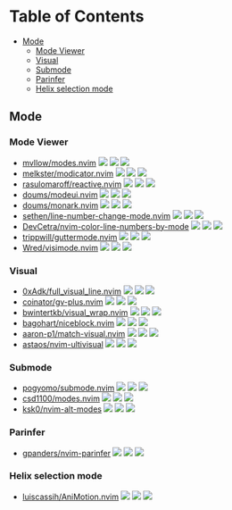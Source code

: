 # Table of Contents

<!-- toc -->

- [Mode](#mode)
  - [Mode Viewer](#mode-viewer)
  - [Visual](#visual)
  - [Submode](#submode)
  - [Parinfer](#parinfer)
  - [Helix selection mode](#helix-selection-mode)

<!-- tocstop -->

## Mode

### Mode Viewer

- [mvllow/modes.nvim](https://github.com/mvllow/modes.nvim) ![](https://img.shields.io/github/stars/mvllow/modes.nvim) ![](https://img.shields.io/github/last-commit/mvllow/modes.nvim) ![](https://img.shields.io/github/commit-activity/y/mvllow/modes.nvim)
- [melkster/modicator.nvim](https://github.com/melkster/modicator.nvim) ![](https://img.shields.io/github/stars/melkster/modicator.nvim) ![](https://img.shields.io/github/last-commit/melkster/modicator.nvim) ![](https://img.shields.io/github/commit-activity/y/melkster/modicator.nvim)
- [rasulomaroff/reactive.nvim](https://github.com/rasulomaroff/reactive.nvim) ![](https://img.shields.io/github/stars/rasulomaroff/reactive.nvim) ![](https://img.shields.io/github/last-commit/rasulomaroff/reactive.nvim) ![](https://img.shields.io/github/commit-activity/y/rasulomaroff/reactive.nvim)
- [doums/modeui.nvim](https://github.com/doums/modeui.nvim) ![](https://img.shields.io/github/stars/doums/modeui.nvim) ![](https://img.shields.io/github/last-commit/doums/modeui.nvim) ![](https://img.shields.io/github/commit-activity/y/doums/modeui.nvim)
- [doums/monark.nvim](https://github.com/doums/monark.nvim) ![](https://img.shields.io/github/stars/doums/monark.nvim) ![](https://img.shields.io/github/last-commit/doums/monark.nvim) ![](https://img.shields.io/github/commit-activity/y/doums/monark.nvim)
- [sethen/line-number-change-mode.nvim](https://github.com/sethen/line-number-change-mode.nvim) ![](https://img.shields.io/github/stars/sethen/line-number-change-mode.nvim) ![](https://img.shields.io/github/last-commit/sethen/line-number-change-mode.nvim) ![](https://img.shields.io/github/commit-activity/y/sethen/line-number-change-mode.nvim)
- [DevCetra/nvim-color-line-numbers-by-mode](https://github.com/DevCetra/nvim-color-line-numbers-by-mode) ![](https://img.shields.io/github/stars/DevCetra/nvim-color-line-numbers-by-mode) ![](https://img.shields.io/github/last-commit/DevCetra/nvim-color-line-numbers-by-mode) ![](https://img.shields.io/github/commit-activity/y/DevCetra/nvim-color-line-numbers-by-mode)
- [trippwill/guttermode.nvim](https://github.com/trippwill/guttermode.nvim) ![](https://img.shields.io/github/stars/trippwill/guttermode.nvim) ![](https://img.shields.io/github/last-commit/trippwill/guttermode.nvim) ![](https://img.shields.io/github/commit-activity/y/trippwill/guttermode.nvim)
- [Wred/visimode.nvim](https://github.com/Wred/visimode.nvim) ![](https://img.shields.io/github/stars/Wred/visimode.nvim) ![](https://img.shields.io/github/last-commit/Wred/visimode.nvim) ![](https://img.shields.io/github/commit-activity/y/Wred/visimode.nvim)

### Visual

- [0xAdk/full_visual_line.nvim](https://github.com/0xAdk/full_visual_line.nvim) ![](https://img.shields.io/github/stars/0xAdk/full_visual_line.nvim) ![](https://img.shields.io/github/last-commit/0xAdk/full_visual_line.nvim) ![](https://img.shields.io/github/commit-activity/y/0xAdk/full_visual_line.nvim)
- [coinator/gv-plus.nvim](https://github.com/coinator/gv-plus.nvim) ![](https://img.shields.io/github/stars/coinator/gv-plus.nvim) ![](https://img.shields.io/github/last-commit/coinator/gv-plus.nvim) ![](https://img.shields.io/github/commit-activity/y/coinator/gv-plus.nvim)
- [bwintertkb/visual_wrap.nvim](https://github.com/bwintertkb/visual_wrap.nvim) ![](https://img.shields.io/github/stars/bwintertkb/visual_wrap.nvim) ![](https://img.shields.io/github/last-commit/bwintertkb/visual_wrap.nvim) ![](https://img.shields.io/github/commit-activity/y/bwintertkb/visual_wrap.nvim)
- [bagohart/niceblock.nvim](https://github.com/bagohart/niceblock.nvim) ![](https://img.shields.io/github/stars/bagohart/niceblock.nvim) ![](https://img.shields.io/github/last-commit/bagohart/niceblock.nvim) ![](https://img.shields.io/github/commit-activity/y/bagohart/niceblock.nvim)
- [aaron-p1/match-visual.nvim](https://github.com/aaron-p1/match-visual.nvim) ![](https://img.shields.io/github/stars/aaron-p1/match-visual.nvim) ![](https://img.shields.io/github/last-commit/aaron-p1/match-visual.nvim) ![](https://img.shields.io/github/commit-activity/y/aaron-p1/match-visual.nvim)
- [astaos/nvim-ultivisual](https://github.com/astaos/nvim-ultivisual) ![](https://img.shields.io/github/stars/astaos/nvim-ultivisual) ![](https://img.shields.io/github/last-commit/astaos/nvim-ultivisual) ![](https://img.shields.io/github/commit-activity/y/astaos/nvim-ultivisual)

### Submode

- [pogyomo/submode.nvim](https://github.com/pogyomo/submode.nvim) ![](https://img.shields.io/github/stars/pogyomo/submode.nvim) ![](https://img.shields.io/github/last-commit/pogyomo/submode.nvim) ![](https://img.shields.io/github/commit-activity/y/pogyomo/submode.nvim)
- [csd1100/modes.nvim](https://github.com/csd1100/modes.nvim) ![](https://img.shields.io/github/stars/csd1100/modes.nvim) ![](https://img.shields.io/github/last-commit/csd1100/modes.nvim) ![](https://img.shields.io/github/commit-activity/y/csd1100/modes.nvim)
- [ksk0/nvim-alt-modes](https://github.com/ksk0/nvim-alt-modes) ![](https://img.shields.io/github/stars/ksk0/nvim-alt-modes) ![](https://img.shields.io/github/last-commit/ksk0/nvim-alt-modes) ![](https://img.shields.io/github/commit-activity/y/ksk0/nvim-alt-modes)

### Parinfer

- [gpanders/nvim-parinfer](https://github.com/gpanders/nvim-parinfer) ![](https://img.shields.io/github/stars/gpanders/nvim-parinfer) ![](https://img.shields.io/github/last-commit/gpanders/nvim-parinfer) ![](https://img.shields.io/github/commit-activity/y/gpanders/nvim-parinfer)

### Helix selection mode

- [luiscassih/AniMotion.nvim](https://github.com/luiscassih/AniMotion.nvim) ![](https://img.shields.io/github/stars/luiscassih/AniMotion.nvim) ![](https://img.shields.io/github/last-commit/luiscassih/AniMotion.nvim) ![](https://img.shields.io/github/commit-activity/y/luiscassih/AniMotion.nvim)
